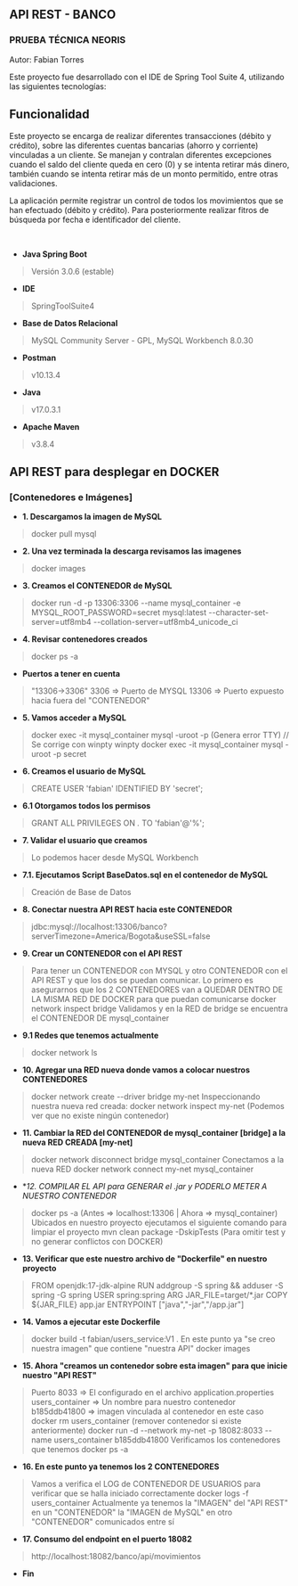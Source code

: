 ## API REST - BANCO 
### PRUEBA TÉCNICA NEORIS 
Autor: Fabian Torres
<br>

Este proyecto fue desarrollado con el IDE de Spring Tool Suite 4, utilizando las siguientes tecnologías:


## Funcionalidad

Este proyecto se encarga de realizar diferentes transacciones (débito y crédito), sobre las diferentes cuentas bancarias (ahorro y corriente) vinculadas a un cliente. Se manejan y contralan diferentes excepciones cuando el saldo del cliente queda en cero (0) y se intenta retirar más dinero, también cuando se intenta retirar más de un monto permitido, entre otras validaciones.

La aplicación permite registrar un control de todos los movimientos que se han efectuado (débito y crédito). Para
posteriormente realizar fitros de búsqueda por fecha e identificador del cliente. 

<br>

- **Java Spring Boot**

> Versión 3.0.6 (estable)

- **IDE**

> SpringToolSuite4

- **Base de Datos Relacional**

> MySQL Community Server - GPL, MySQL Workbench 8.0.30

- **Postman**

> v10.13.4

- **Java**

> v17.0.3.1

- **Apache Maven**

> v3.8.4

## API REST para desplegar en DOCKER
### [Contenedores e Imágenes]

- **1. Descargamos la imagen de MySQL**

> docker pull mysql

- **2. Una vez terminada la descarga revisamos las imagenes**

> docker images

- **3. Creamos el CONTENEDOR de MySQL**

> docker run -d -p 13306:3306 --name mysql_container -e MYSQL_ROOT_PASSWORD=secret mysql:latest --character-set-server=utf8mb4 --collation-server=utf8mb4_unicode_ci

- **4. Revisar contenedores creados**

> docker ps -a

- **Puertos a tener en cuenta**

> "13306->3306" 3306 => Puerto de MYSQL 13306 => Puerto expuesto hacia fuera del "CONTENEDOR"

- **5. Vamos acceder a MySQL**

> docker exec -it mysql_container mysql -uroot -p (Genera error TTY)
> // Se corrige con winpty
> winpty docker exec -it mysql_container mysql -uroot -p secret

- **6. Creamos el usuario de MySQL**

> CREATE USER 'fabian' IDENTIFIED BY 'secret';

- **6.1 Otorgamos todos los permisos**

> GRANT ALL PRIVILEGES ON *.* TO 'fabian'@'%';

- **7. Validar el usuario que creamos**

> Lo podemos hacer desde MySQL Workbench

- **7.1. Ejecutamos Script BaseDatos.sql en el contenedor de MySQL**

> Creación de Base de Datos

- **8. Conectar nuestra API REST hacia este CONTENEDOR**

> jdbc:mysql://localhost:13306/banco?serverTimezone=America/Bogota&useSSL=false

- **9. Crear un CONTENEDOR con el API REST**

> Para tener un CONTENEDOR con MYSQL y otro CONTENEDOR con el API REST y que los dos se puedan comunicar.
> Lo primero es asegurarnos que los 2 CONTENEDORES van a QUEDAR DENTRO DE LA MISMA RED DE DOCKER para que puedan comunicarse
> docker network inspect bridge
> Validamos y en la RED de bridge se encuentra el CONTENEDOR DE mysql_container

- **9.1 Redes que tenemos actualmente**

> docker network ls

- **10. Agregar una RED nueva donde vamos a colocar nuestros CONTENEDORES**

> docker network create --driver bridge my-net
> Inspeccionando nuestra nueva red creada:
> docker network inspect my-net
> (Podemos ver que no existe ningún contenedor)

- **11. Cambiar la RED del CONTENEDOR de mysql_container [bridge] a la nueva RED CREADA [my-net]**

> docker network disconnect bridge mysql_container
> Conectamos a la nueva RED
> docker network connect my-net mysql_container

- **12. COMPILAR EL API para GENERAR el *.jar y PODERLO METER A NUESTRO CONTENEDOR**

> docker ps -a
> (Antes => localhost:13306 | Ahora => mysql_container)
> Ubicados en nuestro proyecto ejecutamos el siguiente comando para limpiar el proyecto
> mvn clean package -DskipTests (Para omitir test y no generar conflictos con DOCKER)

- **13. Verificar que este nuestro archivo de "Dockerfile" en nuestro proyecto**

> FROM openjdk:17-jdk-alpine
> RUN addgroup -S spring && adduser -S spring -G spring
> USER spring:spring
> ARG JAR_FILE=target/*.jar
> COPY ${JAR_FILE} app.jar
> ENTRYPOINT ["java","-jar","/app.jar"]

- **14. Vamos a ejecutar este Dockerfile**

> docker build -t fabian/users_service:V1 .
> En este punto ya "se creo nuestra imagen" que contiene "nuestra API"
> docker images

- **15. Ahora "creamos un contenedor sobre esta imagen" para que inicie nuestro "API REST"**

> Puerto 8033 => El configurado en el archivo application.properties
> users_container => Un nombre para nuestro contenedor
> b185ddb41800 => imagen vinculada al contenedor en este caso
> docker rm users_container (remover contenedor si existe anteriormente)
> docker run -d --network my-net  -p 18082:8033 --name users_container b185ddb41800
> Verificamos los contenedores que tenemos
> docker ps -a

- **16. En este punto ya tenemos los 2 CONTENEDORES**

> Vamos a verifica el LOG de CONTENEDOR DE USUARIOS para verificar que se halla iniciado correctamente
> docker logs -f users_container
> Actualmente ya tenemos la "IMAGEN" del "API REST" en un "CONTENEDOR" la "IMAGEN de MySQL" en otro "CONTENEDOR" comunicados entre sí

- **17. Consumo del endpoint en el puerto 18082**

> http://localhost:18082/banco/api/movimientos

- **Fin**